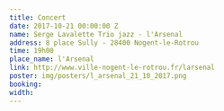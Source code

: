 ```yaml
---
title: Concert
date: 2017-10-21 00:00:00 Z
name: Serge Lavalette Trio jazz - l'Arsenal
address: 8 place Sully - 28400 Nogent-le-Rotrou
time: 19h00
place_name: l'Arsenal
link: http://www.ville-nogent-le-rotrou.fr/larsenal
poster: img/posters/l_arsenal_21_10_2017.png
booking: 
width: 
---
```


